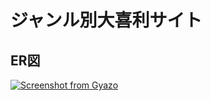 # ジャンル別大喜利サイト







## ER図
[![Screenshot from Gyazo](https://gyazo.com/625ab5fe4f9de34f5cb6ef3e5f4662a2/raw)](https://gyazo.com/625ab5fe4f9de34f5cb6ef3e5f4662a2)
